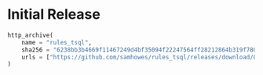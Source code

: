 # Initial Release
<!--marker-->
```python
http_archive(
    name = "rules_tsql",
    sha256 = "6238bb3b4669f11467249d4bf35094f22247564ff28212864b319f780d61f3ea",
    urls = ["https://github.com/samhowes/rules_tsql/releases/download/0.0.4/rules_tsql-0.0.4.tar.gz"],
)
```
